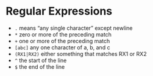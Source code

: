 # Regular Expressions
* `.` means “any single character” except newline
* `*` zero or more of the preceding match
* `+` one or more of the preceding match
* `[abc]` any one character of a, b, and c
* `(RX1|RX2)` either something that matches RX1 or RX2
* `^` the start of the line
* `$` the end of the line